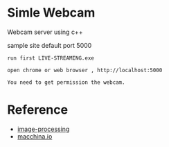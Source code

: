# Simle Webcam

Webcam server using c++

sample site default port 5000 
```
run first LIVE-STREAMING.exe

open chrome or web browser , http://localhost:5000

You need to get permission the webcam.
```

# Reference

- [image-processing](https://github.com/swank-rats/image-processing)
- [macchina.io](https://github.com/macchina-io/macchina.io)
